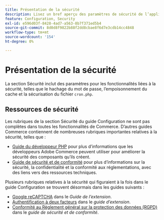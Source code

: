```yaml
---
title: Présentation de la sécurité
description: Lisez un bref aperçu des paramètres de sécurité de l’application Adobe Commerce.
feature: Configuration, Security
exl-id: e596d03f-8428-4ad7-a563-8b7f371ed5b4
source-git-commit: 8d0d8f9822b88f2dd8cbae8f6d7e3cdb14cc4848
workflow-type: tm+mt
source-wordcount: '154'
ht-degree: 0%

---
```


# Présentation de la sécurité

La section Sécurité inclut des paramètres pour les fonctionnalités liées à la sécurité, telles que le hachage du mot de passe, l’empoisonnement du cache et la sécurisation du fichier `cron.php`.

## Ressources de sécurité

Les rubriques de la section Sécurité du guide Configuration ne sont pas complètes dans toutes les fonctionnalités de Commerce. D’autres guides Commerce contiennent de nombreuses rubriques importantes relatives à la sécurité, telles que :

- [ Guide du développeur PHP](https://developer.adobe.com/commerce/php/development/security/) pour plus d’informations que les développeurs Adobe Commerce peuvent utiliser pour améliorer la sécurité des composants qu’ils créent.
- [Guide de sécurité et de conformité](https://devdocs.magento.com/security/security-and-compliance.html) pour plus d’informations sur la sécurité, la confidentialité et la conformité aux réglementations, avec des liens vers des ressources techniques.

Plusieurs rubriques relatives à la sécurité qui figuraient à la fois dans le guide Configuration se trouvent désormais dans les guides suivants :

- [Google reCAPTCHA](https://devdocs.magento.com/guides/v2.4/security/google-recaptcha.html) dans le _Guide de l’extension_.
- [Authentification à deux facteurs](https://devdocs.magento.com/guides/v2.4/security/two-factor-authentication.html) dans le _guide d’extension_.
- [Conformité au Règlement général sur la protection des données (RGPD)](https://devdocs.magento.com/compliance/privacy/gdpr.html) dans le _guide de sécurité et de conformité_.
